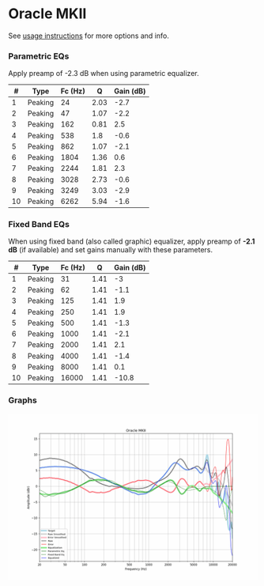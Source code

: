 # Oracle MKII
See [usage instructions](https://github.com/jaakkopasanen/AutoEq#usage) for more options and info.

### Parametric EQs
Apply preamp of -2.3 dB when using parametric equalizer.

|   # | Type    |   Fc (Hz) |    Q |   Gain (dB) |
|-----|---------|-----------|------|-------------|
|   1 | Peaking |        24 | 2.03 |        -2.7 |
|   2 | Peaking |        47 | 1.07 |        -2.2 |
|   3 | Peaking |       162 | 0.81 |         2.5 |
|   4 | Peaking |       538 | 1.8  |        -0.6 |
|   5 | Peaking |       862 | 1.07 |        -2.1 |
|   6 | Peaking |      1804 | 1.36 |         0.6 |
|   7 | Peaking |      2244 | 1.81 |         2.3 |
|   8 | Peaking |      3028 | 2.73 |        -0.6 |
|   9 | Peaking |      3249 | 3.03 |        -2.9 |
|  10 | Peaking |      6262 | 5.94 |        -1.6 |

### Fixed Band EQs
When using fixed band (also called graphic) equalizer, apply preamp of **-2.1 dB** (if available) and set gains manually with these parameters.

|   # | Type    |   Fc (Hz) |    Q |   Gain (dB) |
|-----|---------|-----------|------|-------------|
|   1 | Peaking |        31 | 1.41 |        -3   |
|   2 | Peaking |        62 | 1.41 |        -1.1 |
|   3 | Peaking |       125 | 1.41 |         1.9 |
|   4 | Peaking |       250 | 1.41 |         1.9 |
|   5 | Peaking |       500 | 1.41 |        -1.3 |
|   6 | Peaking |      1000 | 1.41 |        -2.1 |
|   7 | Peaking |      2000 | 1.41 |         2.1 |
|   8 | Peaking |      4000 | 1.41 |        -1.4 |
|   9 | Peaking |      8000 | 1.41 |         0.1 |
|  10 | Peaking |     16000 | 1.41 |       -10.8 |

### Graphs
![](./Oracle%20MKII.png)
